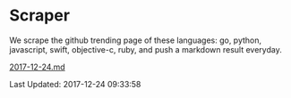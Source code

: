 # Scraper

We scrape the github trending page of these languages: go, python, javascript, swift, objective-c, ruby, and push a markdown result everyday.

[2017-12-24.md](https://github.com/henson/Scraper/blob/master/2017-12-24.md)

Last Updated: 2017-12-24 09:33:58